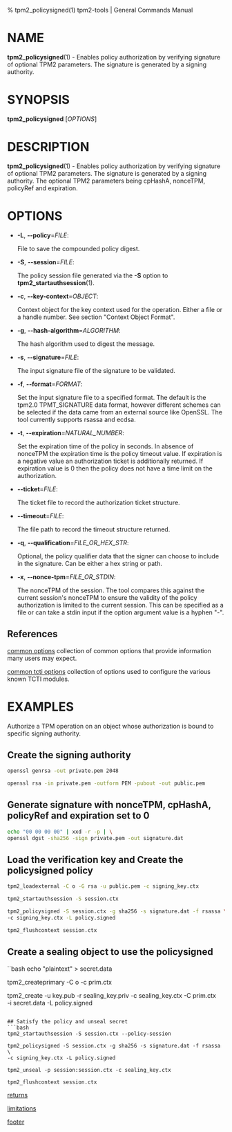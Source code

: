 % tpm2_policysigned(1) tpm2-tools | General Commands Manual

# NAME

**tpm2_policysigned**(1) - Enables policy authorization by verifying signature
of optional TPM2 parameters. The signature is generated by a signing authority.

# SYNOPSIS

**tpm2_policysigned** [*OPTIONS*]

# DESCRIPTION

**tpm2_policysigned**(1) - Enables policy authorization by verifying signature
of optional TPM2 parameters. The signature is generated by a signing authority.
The optional TPM2 parameters being cpHashA, nonceTPM, policyRef and expiration.

# OPTIONS

  * **-L**, **\--policy**=_FILE_:

    File to save the compounded policy digest.

  * **-S**, **\--session**=_FILE_:

    The policy session file generated via the **-S** option to
    **tpm2_startauthsession**(1).

  * **-c**, **\--key-context**=_OBJECT_:

    Context object for the key context used for the operation. Either a file
    or a handle number. See section "Context Object Format".

  * **-g**, **\--hash-algorithm**=_ALGORITHM_:

    The hash algorithm used to digest the message.

  * **-s**, **\--signature**=_FILE_:

    The input signature file of the signature to be validated.

  * **-f**, **\--format**=_FORMAT_:

    Set the input signature file to a specified format. The default is the
    tpm2.0 TPMT_SIGNATURE data format, however different schemes can be selected
    if the data came from an external source like OpenSSL. The tool currently
    supports rsassa and ecdsa.

  * **-t**, **\--expiration**=_NATURAL_NUMBER_:

    Set the expiration time of the policy in seconds. In absence of nonceTPM
    the expiration time is the policy timeout value. If expiration is a negative
    value an authorization ticket is additionally returned. If expiration value
    is 0 then the policy does not have a time limit on the authorization.

  * **\--ticket**=_FILE_:

    The ticket file to record the authorization ticket structure.

  * **\--timeout**=_FILE_:

    The file path to record the timeout structure returned.

  * **-q**, **\--qualification**=_FILE\_OR\_HEX\_STR_:

    Optional, the policy qualifier data that the signer can choose to include in the
    signature. Can be either a hex string or path.

  * **-x**, **\--nonce-tpm**=_FILE_OR_STDIN_:

    The nonceTPM of the session. The tool compares this against the current
    session's nonceTPM to ensure the validity of the policy authorization is
    limited to the current session. This can be specified as a file or can take
    a stdin input if the option argument value is a hyphen "-".

## References

[common options](common/options.md) collection of common options that provide
information many users may expect.

[common tcti options](common/tcti.md) collection of options used to configure
the various known TCTI modules.

# EXAMPLES

Authorize a TPM operation on an object whose authorization is bound to specific
signing authority.

## Create the signing authority
```bash
openssl genrsa -out private.pem 2048

openssl rsa -in private.pem -outform PEM -pubout -out public.pem
```

## Generate signature with nonceTPM, cpHashA, policyRef and expiration set to 0
```bash
echo "00 00 00 00" | xxd -r -p | \
openssl dgst -sha256 -sign private.pem -out signature.dat
```

## Load the verification key and Create the policysigned policy
```bash
tpm2_loadexternal -C o -G rsa -u public.pem -c signing_key.ctx

tpm2_startauthsession -S session.ctx

tpm2_policysigned -S session.ctx -g sha256 -s signature.dat -f rsassa \
-c signing_key.ctx -L policy.signed

tpm2_flushcontext session.ctx
```

## Create a sealing object to use the policysigned
``bash
echo "plaintext" > secret.data

tpm2_createprimary -C o -c prim.ctx

tpm2_create -u key.pub -r sealing_key.priv -c sealing_key.ctx -C prim.ctx \
-i secret.data -L policy.signed
```

## Satisfy the policy and unseal secret
```bash
tpm2_startauthsession -S session.ctx --policy-session

tpm2_policysigned -S session.ctx -g sha256 -s signature.dat -f rsassa \
-c signing_key.ctx -L policy.signed

tpm2_unseal -p session:session.ctx -c sealing_key.ctx

tpm2_flushcontext session.ctx
```

[returns](common/returns.md)

[limitations](common/policy-limitations.md)

[footer](common/footer.md)
